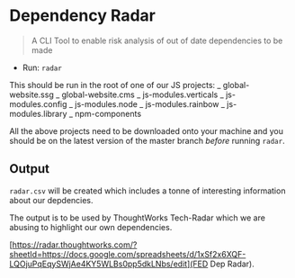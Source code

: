 # Dependency Radar

> A CLI Tool to enable risk analysis of out of date dependencies to be made

- Run: `radar`

This should be run in the root of one of our JS projects:
_ global-website.ssg
_ global-website.cms
_ js-modules.verticals
_ js-modules.config
_ js-modules.node
_ js-modules.rainbow
_ js-modules.library
_ npm-components

All the above projects need to be downloaded onto your machine and you should be on the latest version of the master branch _before_ running `radar`.

## Output

`radar.csv` will be created which includes a tonne of interesting information about our depdencies.

The output is to be used by ThoughtWorks Tech-Radar which we are abusing to highlight our own dependencies.

[https://radar.thoughtworks.com/?sheetId=https://docs.google.com/spreadsheets/d/1xSf2x6XQF-LQOjuPqEqySWjAe4KY5WLBs0pp5dkLNbs/edit](FED Dep Radar).
